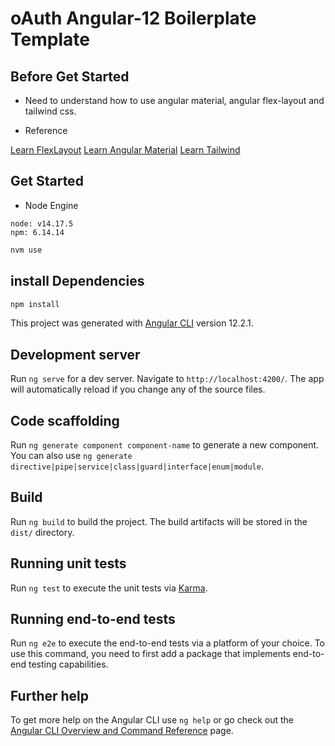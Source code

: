 # oAuth Angular-12 Boilerplate Template

## Before Get Started
- Need to understand how to use angular material, angular flex-layout and tailwind css.

- Reference

 [Learn FlexLayout](https://github.com/angular/flex-layout)
 [Learn Angular Material](https://material.angular.io/)
 [Learn Tailwind](https://tailwindcss.com/)

## Get Started

- Node Engine

```
node: v14.17.5
npm: 6.14.14
```

```sh
nvm use
```

## install Dependencies

```sh
npm install
```

This project was generated with [Angular CLI](https://github.com/angular/angular-cli) version 12.2.1.

## Development server

Run `ng serve` for a dev server. Navigate to `http://localhost:4200/`. The app will automatically reload if you change any of the source files.

## Code scaffolding

Run `ng generate component component-name` to generate a new component. You can also use `ng generate directive|pipe|service|class|guard|interface|enum|module`.

## Build

Run `ng build` to build the project. The build artifacts will be stored in the `dist/` directory.

## Running unit tests

Run `ng test` to execute the unit tests via [Karma](https://karma-runner.github.io).

## Running end-to-end tests

Run `ng e2e` to execute the end-to-end tests via a platform of your choice. To use this command, you need to first add a package that implements end-to-end testing capabilities.

## Further help

To get more help on the Angular CLI use `ng help` or go check out the [Angular CLI Overview and Command Reference](https://angular.io/cli) page.
